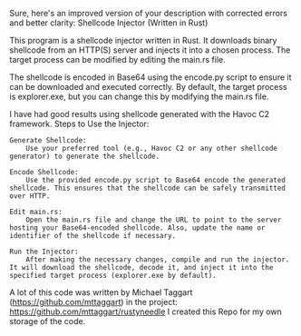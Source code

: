 Sure, here's an improved version of your description with corrected errors and better clarity:
Shellcode Injector (Written in Rust)

This program is a shellcode injector written in Rust. It downloads binary shellcode from an HTTP(S) server and injects it into a chosen process. The target process can be modified by editing the main.rs file.

The shellcode is encoded in Base64 using the encode.py script to ensure it can be downloaded and executed correctly. By default, the target process is explorer.exe, but you can change this by modifying the main.rs file.

I have had good results using shellcode generated with the Havoc C2 framework.
Steps to Use the Injector:

    Generate Shellcode:
        Use your preferred tool (e.g., Havoc C2 or any other shellcode generator) to generate the shellcode.

    Encode Shellcode:
        Use the provided encode.py script to Base64 encode the generated shellcode. This ensures that the shellcode can be safely transmitted over HTTP.

    Edit main.rs:
        Open the main.rs file and change the URL to point to the server hosting your Base64-encoded shellcode. Also, update the name or identifier of the shellcode if necessary.

    Run the Injector:
        After making the necessary changes, compile and run the injector. It will download the shellcode, decode it, and inject it into the specified target process (explorer.exe by default).

A lot of this code was written by Michael Taggart (https://github.com/mttaggart) in the project: https://github.com/mttaggart/rustyneedle
I created this Repo for my own storage of the code.
